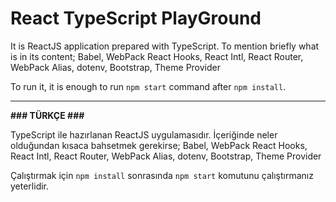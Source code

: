# React TypeScript PlayGround

It is ReactJS application prepared with TypeScript. To mention briefly what is in its content; Babel, WebPack
React Hooks, React Intl, React Router, WebPack Alias, dotenv, Bootstrap, Theme Provider

To run it, it is enough to run `npm start` command after `npm install`.

---
**### TÜRKÇE ###**

TypeScript ile hazırlanan ReactJS uygulamasıdır. İçeriğinde neler olduğundan kısaca bahsetmek gerekirse; Babel, WebPack
React Hooks, React Intl, React Router, WebPack Alias, dotenv, Bootstrap, Theme Provider

Çalıştırmak için `npm install` sonrasında `npm start` komutunu çalıştırmanız yeterlidir.